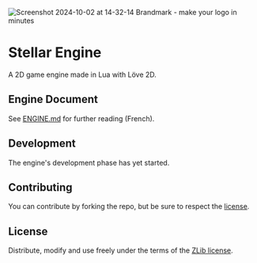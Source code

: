 
![Screenshot 2024-10-02 at 14-32-14 Brandmark - make your logo in minutes](https://github.com/user-attachments/assets/ca47155b-fc28-48b7-bf2d-ec726dd5f3d2)

#  Stellar Engine

A 2D game engine made in Lua with Löve 2D.

## Engine Document

See [ENGINE.md](./ENGINE.md) for further reading (French).

## Development

The engine's development phase has yet started.

## Contributing

You can contribute by forking the repo, but be sure to respect the [license](./LICENSE).
## License

Distribute, modify and use freely under the terms of the [ZLib license](./LICENSE).
